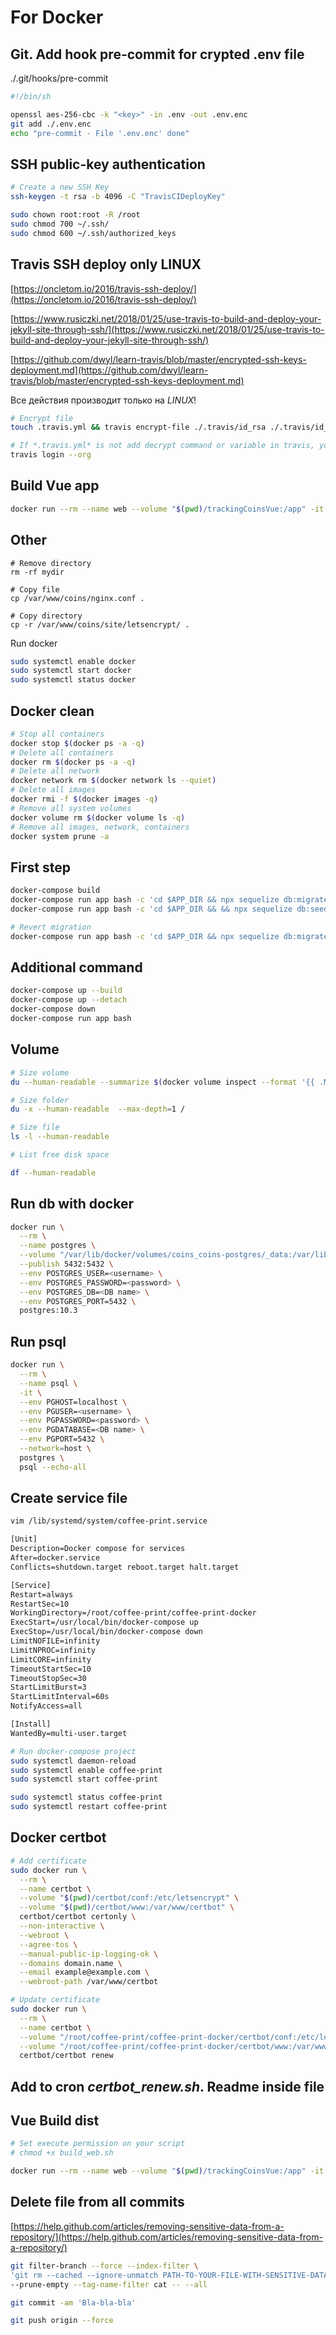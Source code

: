 # For Docker

## Git. Add hook pre-commit for crypted .env file

./.git/hooks/pre-commit

```bash
#!/bin/sh

openssl aes-256-cbc -k "<key>" -in .env -out .env.enc
git add ./.env.enc
echo "pre-commit - File '.env.enc' done"
```

## SSH public-key authentication

```bash
# Create a new SSH Key
ssh-keygen -t rsa -b 4096 -C "TravisCIDeployKey"

sudo chown root:root -R /root
sudo chmod 700 ~/.ssh/
sudo chmod 600 ~/.ssh/authorized_keys
```

## Travis SSH deploy only **LINUX**

[https://oncletom.io/2016/travis-ssh-deploy/](https://oncletom.io/2016/travis-ssh-deploy/)

[https://www.rusiczki.net/2018/01/25/use-travis-to-build-and-deploy-your-jekyll-site-through-ssh/](https://www.rusiczki.net/2018/01/25/use-travis-to-build-and-deploy-your-jekyll-site-through-ssh/)

[https://github.com/dwyl/learn-travis/blob/master/encrypted-ssh-keys-deployment.md](https://github.com/dwyl/learn-travis/blob/master/encrypted-ssh-keys-deployment.md)

Все действия производит только на *LINUX*!

```bash
# Encrypt file
touch .travis.yml && travis encrypt-file ./.travis/id_rsa ./.travis/id_rsa.enc --add

# If *.travis.yml* is not add decrypt command or variable in travis, you run command
travis login --org
```

## Build Vue app

```bash
docker run --rm --name web --volume "$(pwd)/trackingCoinsVue:/app" -it node:latest bash -c "cd /app && npm install --global npm@latest && npm install && npm run build"
```

## Other

```bahs
# Remove directory
rm -rf mydir

# Copy file
cp /var/www/coins/nginx.conf .

# Copy directory
cp -r /var/www/coins/site/letsencrypt/ .
```

Run docker

```bash
sudo systemctl enable docker
sudo systemctl start docker
sudo systemctl status docker
```

## Docker clean

```bash
# Stop all containers
docker stop $(docker ps -a -q)
# Delete all containers
docker rm $(docker ps -a -q)
# Delete all network
docker network rm $(docker network ls --quiet)
# Delete all images
docker rmi -f $(docker images -q)
# Remove all system volumes
docker volume rm $(docker volume ls -q)
# Remove all images, network, containers
docker system prune -a
```

## First step

```bash
docker-compose build
docker-compose run app bash -c 'cd $APP_DIR && npx sequelize db:migrate'
docker-compose run app bash -c 'cd $APP_DIR && && npx sequelize db:seed:all'

# Revert migration
docker-compose run app bash -c 'cd $APP_DIR && npx sequelize db:migrate:undo'
```

## Additional command

```bash
docker-compose up --build
docker-compose up --detach
docker-compose down
docker-compose run app bash
```

## Volume

```bash
# Size volume
du --human-readable --summarize $(docker volume inspect --format '{{ .Mountpoint }}' <volume_name>)

# Size folder
du -x --human-readable  --max-depth=1 /

# Size file
ls -l --human-readable

# List free disk space

df --human-readable
```

## Run db with docker

```bash
docker run \
  --rm \
  --name postgres \
  --volume "/var/lib/docker/volumes/coins_coins-postgres/_data:/var/lib/postgresql/data" \
  --publish 5432:5432 \
  --env POSTGRES_USER=<username> \
  --env POSTGRES_PASSWORD=<password> \
  --env POSTGRES_DB=<DB name> \
  --env POSTGRES_PORT=5432 \
  postgres:10.3
```

## Run psql

```bash
docker run \
  --rm \
  --name psql \
  -it \
  --env PGHOST=localhost \
  --env PGUSER=<username> \
  --env PGPASSWORD=<password> \
  --env PGDATABASE=<DB name> \
  --env PGPORT=5432 \
  --network=host \
  postgres \
  psql --echo-all
```

## Create service file

```bash
vim /lib/systemd/system/coffee-print.service
```

```txt
[Unit]
Description=Docker compose for services
After=docker.service
Conflicts=shutdown.target reboot.target halt.target

[Service]
Restart=always
RestartSec=10
WorkingDirectory=/root/coffee-print/coffee-print-docker
ExecStart=/usr/local/bin/docker-compose up
ExecStop=/usr/local/bin/docker-compose down
LimitNOFILE=infinity
LimitNPROC=infinity
LimitCORE=infinity
TimeoutStartSec=10
TimeoutStopSec=30
StartLimitBurst=3
StartLimitInterval=60s
NotifyAccess=all

[Install]
WantedBy=multi-user.target
```

```bash
# Run docker-compose project
sudo systemctl daemon-reload
sudo systemctl enable coffee-print
sudo systemctl start coffee-print

sudo systemctl status coffee-print
sudo systemctl restart coffee-print
```

## Docker certbot

```bash
# Add certificate
sudo docker run \
  --rm \
  --name certbot \
  --volume "$(pwd)/certbot/conf:/etc/letsencrypt" \
  --volume "$(pwd)/certbot/www:/var/www/certbot" \
  certbot/certbot certonly \
  --non-interactive \
  --webroot \
  --agree-tos \
  --manual-public-ip-logging-ok \
  --domains domain.name \
  --email example@example.com \
  --webroot-path /var/www/certbot

# Update certificate
sudo docker run \
  --rm \
  --name certbot \
  --volume "/root/coffee-print/coffee-print-docker/certbot/conf:/etc/letsencrypt" \
  --volume "/root/coffee-print/coffee-print-docker/certbot/www:/var/www/certbot" \
  certbot/certbot renew
```

## Add to cron *certbot_renew.sh*. Readme inside file

## Vue Build dist

```bash
# Set execute permission on your script
# chmod +x build_web.sh

docker run --rm --name web --volume "$(pwd)/trackingCoinsVue:/app" -it node:latest bash -c "cd /app && npm install --global npm@latest && npm install && npm run build"
```

## Delete file from all commits

[https://help.github.com/articles/removing-sensitive-data-from-a-repository/](https://help.github.com/articles/removing-sensitive-data-from-a-repository/)

```bash
git filter-branch --force --index-filter \
'git rm --cached --ignore-unmatch PATH-TO-YOUR-FILE-WITH-SENSITIVE-DATA' \
--prune-empty --tag-name-filter cat -- --all

git commit -am 'Bla-bla-bla'

git push origin --force
```
